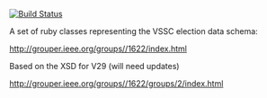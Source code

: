 [![Build Status](https://travis-ci.org/amekelburg/vssc_ruby.svg?branch=master)](https://travis-ci.org/amekelburg/vssc_ruby)

A set of ruby classes representing the VSSC election data schema:

http://grouper.ieee.org/groups//1622/index.html

Based on the XSD for V29
(will need updates)

http://grouper.ieee.org/groups//1622/groups/2/index.html